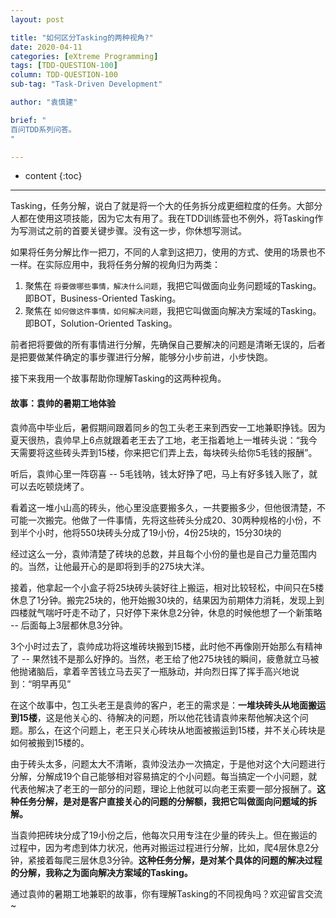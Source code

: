 ```yaml
---
layout: post

title: "如何区分Tasking的两种视角?"
date: 2020-04-11
categories: [eXtreme Programming]
tags: [TDD-QUESTION-100]
column: TDD-QUESTION-100
sub-tag: "Task-Driven Development"

author: "袁慎建"

brief: "
百问TDD系列问答。
"

---
```


* content
{:toc}

---

Tasking，任务分解，说白了就是将一个大的任务拆分成更细粒度的任务。大部分人都在使用这项技能，因为它太有用了。我在TDD训练营也不例外，将Tasking作为写测试之前的首要关键步骤。没有这一步，你休想写测试。

如果将任务分解比作一把刀，不同的人拿到这把刀，使用的方式、使用的场景也不一样。在实际应用中，我将任务分解的视角归为两类：

1. 聚焦在 `将要做哪些事情，解决什么问题`，我把它叫做面向业务问题域的Tasking。即BOT，Business-Oriented Tasking。
2. 聚焦在 `如何做这件事情，如何解决问题`，我把它叫做面向解决方案域的Tasking。即BOT，Solution-Oriented Tasking。

前者把将要做的所有事情进行分解，先确保自己要解决的问题是清晰无误的，后者是把要做某件确定的事步骤进行分解，能够分小步前进，小步快跑。

接下来我用一个故事帮助你理解Tasking的这两种视角。

#### 故事：袁帅的暑期工地体验
袁帅高中毕业后，暑假期间跟着同乡的包工头老王来到西安一工地兼职挣钱。因为夏天很热，袁帅早上6点就跟着老王去了工地，老王指着地上一堆砖头说：“我今天需要将这些砖头弄到15楼，你来把它们弄上去，每块砖头给你5毛钱的报酬”。

听后，袁帅心里一阵窃喜 -- 5毛钱呐，钱太好挣了吧，马上有好多钱入账了，就可以去吃顿烧烤了。

看着这一堆小山高的砖头，他心里没底要搬多久，一共要搬多少，但他很清楚，不可能一次搬完。他做了一件事情，先将这些砖头分成20、30两种规格的小份，不到半个小时，他将550块砖头分成了19小份，4份25块的，15分30块的

经过这么一分，袁帅清楚了砖块的总数，并且每个小份的量也是自己力量范围内的。当然，让他最开心的是即将到手的275块大洋。

接着，他拿起一个小盒子将25块砖头装好往上搬运，相对比较轻松，中间只在5楼休息了1分钟。搬完25块的，他开始搬30块的，结果因为前期体力消耗，发现上到四楼就气喘吁吁走不动了，只好停下来休息2分钟，休息的时候他想了一个新策略 -- 后面每上3层都休息3分钟。

3个小时过去了，袁帅成功将这堆砖块搬到15楼，此时他不再像刚开始那么有精神了 -- 果然钱不是那么好挣的。当然，老王给了他275块钱的瞬间，疲惫就立马被他抛诸脑后，拿着辛苦钱立马去买了一瓶脉动，并向烈日挥了挥手高兴地说到：“明早再见”

在这个故事中，包工头老王是袁帅的客户，老王的需求是：**一堆块砖头从地面搬运到15楼**，这是他关心的、待解决的问题，所以他花钱请袁帅来帮他解决这个问题。那么，在这个问题上，老王只关心砖块从地面被搬运到15楼，并不关心砖块是如何被搬到15楼的。

由于砖头太多，问题太大不清晰，袁帅没法办一次搞定，于是他对这个大问题进行分解，分解成19个自己能够相对容易搞定的个小问题。每当搞定一个小问题，就代表他解决了老王的一部分的问题，理论上他就可以向老王索要一部分报酬了。**这种任务分解，是对是客户直接关心的问题的分解额，我把它叫做面向问题域的拆解。**

当袁帅把砖块分成了19小份之后，他每次只用专注在少量的砖头上。但在搬运的过程中，因为考虑到体力状况，他再对搬运过程进行分解，比如，爬4层休息2分钟，紧接着每爬三层休息3分钟。**这种任务分解，是对某个具体的问题的解决过程的分解，我称之为面向解决方案域的Tasking。**

通过袁帅的暑期工地兼职的故事，你有理解Tasking的不同视角吗？欢迎留言交流~
